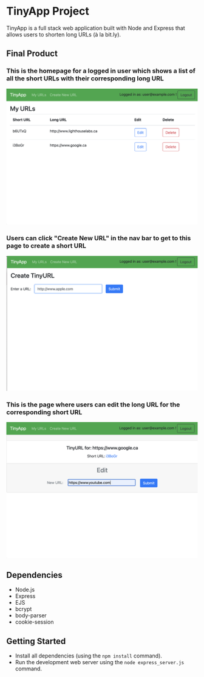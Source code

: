 # TinyApp Project

TinyApp is a full stack web application built with Node and Express that allows users to shorten long URLs (à la bit.ly).

## Final Product

### This is the homepage for a logged in user which shows a list of all the short URLs with their corresponding long URL
!["List of all the long URLs with their shortened URL. User can edit and delete."](https://github.com/cynthiaaleung/tinyapp/blob/master/docs/urls.png)

### Users can click "Create New URL" in the nav bar to get to this page to create a short URL
!["Page to create new shortened URL"](https://github.com/cynthiaaleung/tinyapp/blob/master/docs/urls-new.png)

### This is the page where users can edit the long URL for the corresponding short URL
!["Page to edit long URL for the shortened URL"](https://github.com/cynthiaaleung/tinyapp/blob/master/docs/urls-shortURL-edit.png)

## Dependencies

- Node.js
- Express
- EJS
- bcrypt
- body-parser
- cookie-session

## Getting Started

- Install all dependencies (using the `npm install` command).
- Run the development web server using the `node express_server.js` command.